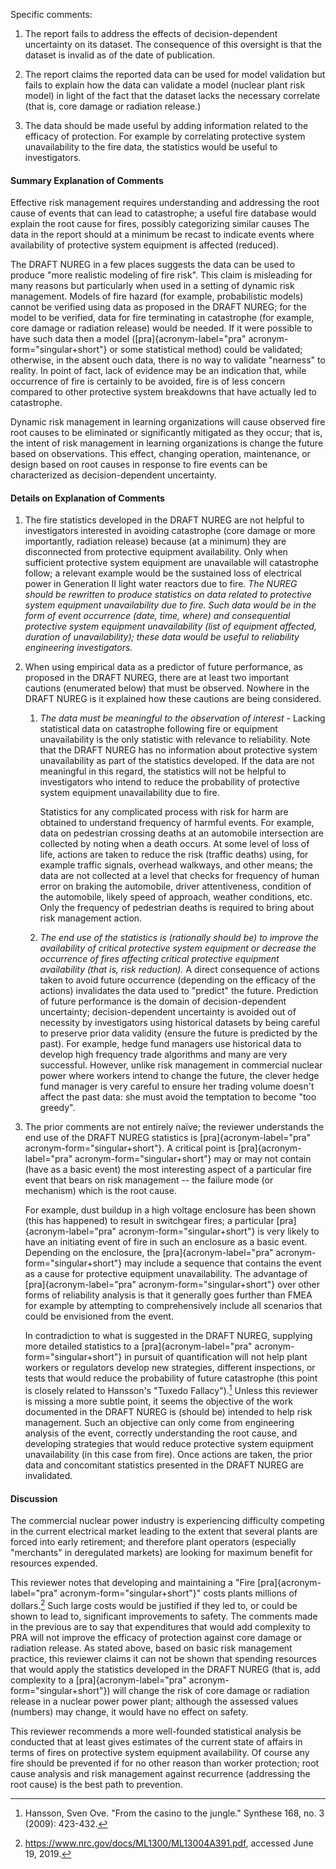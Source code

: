 Specific comments:

1.  The report fails to address the effects of decision-dependent uncertainty on its dataset. The consequence of this oversight is that the dataset is invalid as of the date of publication.

2.  The report claims the reported data can be used for model validation but fails to explain how the data can validate a model (nuclear plant risk model) in light of the fact that the dataset lacks the necessary correlate (that is, core damage or radiation release.)

3.  The data should be made useful by adding information related to the efficacy of protection. For example by correlating protective system unavailability to the fire data, the statistics would be useful to investigators.

#### Summary Explanation of Comments

Effective risk management requires understanding and addressing the root cause of events that can lead to catastrophe; a useful fire database would explain the root cause for fires, possibly categorizing similar causes The data in the report should at a minimum be recast to indicate events where availability of protective system equipment is affected (reduced).

The DRAFT NUREG in a few places suggests the data can be used to produce "more realistic modeling of fire risk". This claim is misleading for many reasons but particularly when used in a setting of dynamic risk management. Models of fire hazard (for example, probabilistic models) cannot be verified using data as proposed in the DRAFT NUREG; for the model to be verified, data for fire terminating in catastrophe (for example, core damage or radiation release) would be needed. If it were possible to have such data then a model ([pra]{acronym-label="pra" acronym-form="singular+short"} or some statistical method) could be validated; otherwise, in the absent ouch data, there is no way to validate "nearness" to reality. In point of fact, lack of evidence may be an indication that, while occurrence of fire is certainly to be avoided, fire is of less concern compared to other protective system breakdowns that have actually led to catastrophe.

Dynamic risk management in learning organizations will cause observed fire root causes to be eliminated or significantly mitigated as they occur; that is, the intent of risk management in learning organizations is change the future based on observations. This effect, changing operation, maintenance, or design based on root causes in response to fire events can be characterized as decision-dependent uncertainty.

#### Details on Explanation of Comments

1.  The fire statistics developed in the DRAFT NUREG are not helpful to investigators interested in avoiding catastrophe (core damage or more importantly, radiation release) because (at a minimum) they are disconnected from protective equipment availability. Only when sufficient protective system equipment are unavailable will catastrophe follow; a relevant example would be the sustained loss of electrical power in Generation II light water reactors due to fire. *The NUREG should be rewritten to produce statistics on data related to protective system equipment unavailability due to fire. Such data would be in the form of event occurrence (date, time, where) and consequential protective system equipment unavailability (list of equipment affected, duration of unavailability); these data would be useful to reliability engineering investigators.*

2.  When using empirical data as a predictor of future performance, as proposed in the DRAFT NUREG, there are at least two important cautions (enumerated below) that must be observed. Nowhere in the DRAFT NUREG is it explained how these cautions are being considered.

    1.  *The data must be meaningful to the observation of interest* - Lacking statistical data on catastrophe following fire or equipment unavailability is the only statistic with relevance to reliability. Note that the DRAFT NUREG has no information about protective system unavailability as part of the statistics developed. If the data are not meaningful in this regard, the statistics will not be helpful to investigators who intend to reduce the probability of protective system equipment unavailability due to fire.

        Statistics for any complicated process with risk for harm are obtained to understand frequency of harmful events. For example, data on pedestrian crossing deaths at an automobile intersection are collected by noting when a death occurs. At some level of loss of life, actions are taken to reduce the risk (traffic deaths) using, for example traffic signals, overhead walkways, and other means; the data are not collected at a level that checks for frequency of human error on braking the automobile, driver attentiveness, condition of the automobile, likely speed of approach, weather conditions, etc. Only the frequency of pedestrian deaths is required to bring about risk management action.

    2.  *The end use of the statistics is (rationally should be) to improve the availability of critical protective system equipment or decrease the occurrence of fires affecting critical protective equipment availability (that is, risk reduction).* A direct consequence of actions taken to avoid future occurrence (depending on the efficacy of the actions) invalidates the data used to "predict" the future. Prediction of future performance is the domain of decision-dependent uncertainty; decision-dependent uncertainty is avoided out of necessity by investigators using historical datasets by being careful to preserve prior data validity (ensure the future is predicted by the past). For example, hedge fund managers use historical data to develop high frequency trade algorithms and many are very successful. However, unlike risk management in commercial nuclear power where workers intend to change the future, the clever hedge fund manager is very careful to ensure her trading volume doesn't affect the past data: she must avoid the temptation to become "too greedy".

3.  The prior comments are not entirely naïve; the reviewer understands the end use of the DRAFT NUREG statistics is [pra]{acronym-label="pra" acronym-form="singular+short"}. A critical point is [pra]{acronym-label="pra" acronym-form="singular+short"} may or may not contain (have as a basic event) the most interesting aspect of a particular fire event that bears on risk management -- the failure mode (or mechanism) which is the root cause.

    For example, dust buildup in a high voltage enclosure has been shown (this has happened) to result in switchgear fires; a particular [pra]{acronym-label="pra" acronym-form="singular+short"} is very likely to have an initiating event of fire in such an enclosure as a basic event. Depending on the enclosure, the [pra]{acronym-label="pra" acronym-form="singular+short"} may include a sequence that contains the event as a cause for protective equipment unavailability. The advantage of [pra]{acronym-label="pra" acronym-form="singular+short"} over other forms of reliability analysis is that it generally goes further than FMEA for example by attempting to comprehensively include all scenarios that could be envisioned from the event.

    In contradiction to what is suggested in the DRAFT NUREG, supplying more detailed statistics to a [pra]{acronym-label="pra" acronym-form="singular+short"} in pursuit of quantification will not help plant workers or regulators develop new strategies, different inspections, or tests that would reduce the probability of future catastrophe (this point is closely related to Hansson's "Tuxedo Fallacy").[^1] Unless this reviewer is missing a more subtle point, it seems the objective of the work documented in the DRAFT NUREG is (should be) intended to help risk management. Such an objective can only come from engineering analysis of the event, correctly understanding the root cause, and developing strategies that would reduce protective system equipment unavailability (in this case from fire). Once actions are taken, the prior data and concomitant statistics presented in the DRAFT NUREG are invalidated.

#### Discussion

The commercial nuclear power industry is experiencing difficulty competing in the current electrical market leading to the extent that several plants are forced into early retirement; and therefore plant operators (especially "merchants" in deregulated markets) are looking for maximum benefit for resources expended.

This reviewer notes that developing and maintaining a "Fire [pra]{acronym-label="pra" acronym-form="singular+short"}" costs plants millions of dollars.[^2] Such large costs would be justified if they led to, or could be shown to lead to, significant improvements to safety. The comments made in the previous are to say that expenditures that would add complexity to PRA will not improve the efficacy of protection against core damage or radiation release. As stated above, based on basic risk management practice, this reviewer claims it can not be shown that spending resources that would apply the statistics developed in the DRAFT NUREG (that is, add complexity to a [pra]{acronym-label="pra" acronym-form="singular+short"}) will change the risk of core damage or radiation release in a nuclear power power plant; although the assessed values (numbers) may change, it would have no effect on safety.

This reviewer recommends a more well-founded statistical analysis be conducted that at least gives estimates of the current state of affairs in terms of fires on protective system equipment availability. Of course any fire should be prevented if for no other reason than worker protection; root cause analysis and risk management against recurrence (addressing the root cause) is the best path to prevention.

[^1]: Hansson, Sven Ove. "From the casino to the jungle." Synthese 168, no. 3 (2009): 423-432.

[^2]: <https://www.nrc.gov/docs/ML1300/ML13004A391.pdf>, accessed June 19, 2019.

